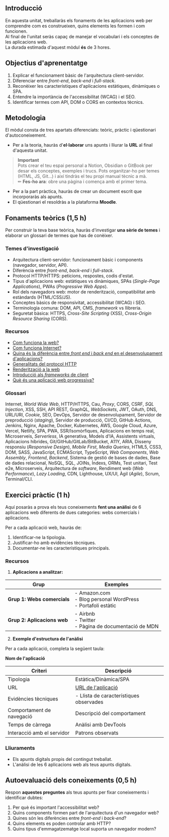 ## Introducció  

En aquesta unitat, treballaràs els fonaments de les aplicacions web per comprendre com es construeixen, quins elements les formen i com funcionen.  
Al final de l'unitat seràs capaç de manejar el vocabulari i els conceptes de les aplicacions web.  
La durada estimada d'aquest mòdul **és** de 3 hores.  

## Objectius d'aprenentatge  

1. Explicar el funcionament bàsic de l'arquitectura client-servidor.  
2. Diferenciar entre *front-end*, *back-end* i *full-stack*.  
3. Reconèixer les característiques d'aplicacions estàtiques, dinàmiques o SPA.  
4. Entendre la importància de l'accessibilitat (WCAG) i el SEO.  
5. Identificar termes com API, DOM o CORS en contextos tècnics.  

## Metodologia  
El mòdul consta de tres apartats diferenciats: teòric, pràctic i qüestionari d'autoconeixement.  

- Per a la teoria, hauràs d'**el·laborar** uns apunts i lliurar la **URL** al final d'aquesta unitat.  

> **Important**  
> Pots crear el teu espai personal a Notion, Obsidian o GitBook per desar els conceptes, exemples i trucs. Pots organitzar-ho per temes (HTML, JS, Git...) i així tindràs el teu propi manual tècnic a mà.  
> ✏ **Fes-ho ara**: obre una pàgina i comença amb el primer tema.  

- Per a la part pràctica, hauràs de crear un document escrit que incorporaràs als apunts.  
- El qüestionari el resoldràs a la plataforma **Moodle**.  

## Fonaments teòrics (1,5 h)  
Per construir la teva base teòrica, hauràs d'investigar **una sèrie de temes** i elaborar un glossari de termes que has de conèixer.  

### Temes d'investigació  

- Arquitectura client-servidor: funcionament bàsic i components (navegador, servidor, API).  
- Diferència entre *front-end*, *back-end* i *full-stack*.  
- Protocol HTTP/HTTPS: peticions, respostes, codis d'estat.  
- Tipus d'aplicacions web: estàtiques vs dinàmiques, SPAs (*Single-Page Applications*), PWAs (*Progressive Web Apps*).  
- Rol dels navegadors web: motor de renderització, compatibilitat amb estàndards (HTML/CSS/JS).  
- Conceptes bàsics de responsivitat, accessibilitat (WCAG) i SEO.  
- Terminologia comuna: DOM, API, CMS, *framework* vs llibreria.  
- Seguretat bàsica: HTTPS, *Cross-Site Scripting* (XSS), *Cross-Origin Resource Sharing* (CORS).  

### Recursos  

- [Com funciona la web?](https://developer.mozilla.org/es/docs/Learn_web_development/Getting_started/Web_standards/How_the_web_works)  
- [Com funciona Internet?](https://developer.mozilla.org/es/docs/Learn_web_development/Howto/Web_mechanics/How_does_the_Internet_work)  
- [Quina és la diferència entre *front end* i *back end* en el desenvolupament d'aplicacions?](https://aws.amazon.com/es/compare/the-difference-between-frontend-and-backend/#:~:text=El%20front%20end%20es%20aquello,permiten%20que%20la%20aplicaci%C3%B3n%20funcione)  
- [Generalitats del protocol HTTP](https://developer.mozilla.org/es/docs/Web/HTTP/Guides/Overview)  
- [Renderització a la web](https://web.dev/articles/rendering-on-the-web?hl=es-419)  
- [Introducció als *frameworks* de client](https://developer.mozilla.org/en-US/docs/Learn_web_development/Core/Frameworks_libraries/Introduction)  
- [Què és una aplicació web progressiva?](https://developer.mozilla.org/en-US/docs/Web/Progressive_web_apps/Guides/What_is_a_progressive_web_app)  

### Glossari  

Internet, *World Wide Web*, HTTP/HTTPS, Cau, *Proxy*, CORS, CSRF, *SQL Injection*, XSS, SSH, API REST, GraphQL, *WebSockets*, JWT, OAuth, DNS, URL/URI, *Cookie*, SEO, DevOps, Servidor de desenvolupament, Servidor de preproducció (*staging*), Servidor de producció, CI/CD, GitHub Actions, Jenkins, Nginx, Apache, Docker, Kubernetes, AWS, Google Cloud, Azure, Vercel, Netlify, SPA, PWA, SSR/Isomòrfiques, Aplicacions en temps real, Microserveis, *Serverless*, IA generativa, Models d'IA, Assistents virtuals, Aplicacions híbrides, Git/GitHub/GitLab/BitBucket, A11Y, ARIA, Disseny responsiu (*Responsive Design*), *Mobile First*, *Media Queries*, HTML5, CSS3, DOM, SASS, JavaScript, ECMAScript, TypeScript, *Web Components*, *Web Assembly*, *Frontend*, *Backend*, Sistema de gestió de bases de dades, Base de dades relacional, NoSQL, SQL, JOINs, Índexs, ORMs, Test unitari, Test e2e, Microserveis, Arquitectura de *software*, Rendiment web (*Web Performance*), *Lazy Loading*, CDN, Lighthouse, UX/UI, Àgil (*Agile*), Scrum, Terminal/CLI.  

## Exercici pràctic (1 h)  

Aquí posaràs a prova els teus coneixements **fent una anàlisi** de 6 aplicacions web diferents de dues categories: webs comercials i aplicacions.  

Per a cada aplicació web, hauràs de:  
1. Identificar-ne la tipologia.  
2. Justificar-ho amb evidències tècniques.  
3. Documentar-ne les característiques principals.  

### Recursos  

1. **Aplicacions a analitzar:**  

| Grup | Exemples |  
|------|----------|  
| **Grup 1: Webs comercials** | - Amazon.com<br>- Blog personal WordPress<br>- Portafoli estàtic |  
| **Grup 2: Aplicacions web** | - Airbnb<br>- Twitter<br>- Pàgina de documentació de MDN |  

2. **Exemple d'estructura de l'anàlisi**  

Per a cada aplicació, completa la següent taula:  

**Nom de l'aplicació**  

| Criteri | Descripció |  
|---------|------------|  
| Tipologia | Estàtica/Dinàmica/SPA |  
| URL | [URL de l'aplicació](#) |  
| Evidències tècniques | - Llista de característiques observades |  
| Comportament de navegació | Descripció del comportament |  
| Temps de càrrega | Anàlisi amb DevTools |  
| Interacció amb el servidor | Patrons observats |  

### Lliuraments  

- Els apunts digitals propis del contingut treballat.  
- L'anàlisi de les 6 aplicacions web als teus apunts digitals.  

## Autoevaluació dels coneixements (0,5 h)  

Respon **aquestes preguntes** als teus apunts per fixar coneixements i identificar dubtes:  

1. Per què és important l'accessibilitat web?  
2. Quins components formen part de l'arquitectura d'un navegador web?  
3. Quines són les diferències entre *front-end* i *back-end*?  
4. Quins elements es poden controlar amb HTTP?  
5. Quins tipus d'emmagatzematge local suporta un navegador modern?  
